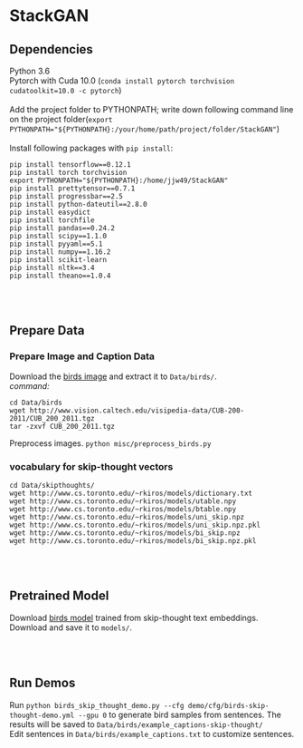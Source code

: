 # StackGAN
## Dependencies<br>
Python 3.6<br>
Pytorch with Cuda 10.0 (```conda install pytorch torchvision cudatoolkit=10.0 -c pytorch```)<br><br>
Add the project folder to PYTHONPATH; write down following command line on the project folder(```export PYTHONPATH="${PYTHONPATH}:/your/home/path/project/folder/StackGAN"```)<br><br>
Install following packages with ```pip install```: 
```
pip install tensorflow==0.12.1
pip install torch torchvision
export PYTHONPATH="${PYTHONPATH}:/home/jjw49/StackGAN"
pip install prettytensor==0.7.1
pip install progressbar==2.5
pip install python-dateutil==2.8.0
pip install easydict
pip install torchfile
pip install pandas==0.24.2
pip install scipy==1.1.0
pip install pyyaml==5.1
pip install numpy==1.16.2
pip install scikit-learn
pip install nltk==3.4
pip install theano==1.0.4
```
<br>
<br>

## Prepare Data
### Prepare Image and Caption Data

Download the [birds image](http://www.vision.caltech.edu/visipedia/CUB-200-2011.html) and extract it to ```Data/birds/```.<br>
*command:* 
```
cd Data/birds
wget http://www.vision.caltech.edu/visipedia-data/CUB-200-2011/CUB_200_2011.tgz
tar -zxvf CUB_200_2011.tgz
```

Preprocess images.
```python misc/preprocess_birds.py```


### vocabulary for skip-thought vectors
```
cd Data/skipthoughts/
wget http://www.cs.toronto.edu/~rkiros/models/dictionary.txt
wget http://www.cs.toronto.edu/~rkiros/models/utable.npy
wget http://www.cs.toronto.edu/~rkiros/models/btable.npy
wget http://www.cs.toronto.edu/~rkiros/models/uni_skip.npz
wget http://www.cs.toronto.edu/~rkiros/models/uni_skip.npz.pkl
wget http://www.cs.toronto.edu/~rkiros/models/bi_skip.npz
wget http://www.cs.toronto.edu/~rkiros/models/bi_skip.npz.pkl
```

<br>
<br>


## Pretrained Model
Download [birds model](https://drive.google.com/open?id=0B3y_msrWZaXLZVNRNFg4d055Q1E) trained from skip-thought text embeddings. Download and save it to ```models/```.

<br>
<br>

## Run Demos
Run ```python birds_skip_thought_demo.py --cfg demo/cfg/birds-skip-thought-demo.yml --gpu 0``` to generate bird samples from sentences. The results will be saved to ```Data/birds/example_captions-skip-thought/```
<br>
Edit sentences in ```Data/birds/example_captions.txt``` to customize sentences.
